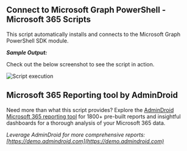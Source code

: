 ﻿## Connect to Microsoft Graph PowerShell - Microsoft 365 Scripts
This script automatically installs and connects to the Microsoft Graph PowerShell SDK module.

***Sample Output:***

Check out the below screenshot to see the script in action. 

![Script execution]( https://m365scripts.com/wp-content/uploads/2022/04/Connect-MgGraph.png)

## Microsoft 365 Reporting tool by AdminDroid
Need more than what this script provides? Explore the [AdminDroid Microsoft 365 reporting tool](https://admindroid.com/?src=GitHub) for 1800+ pre-built reports and insightful dashboards for a thorough analysis of your Microsoft 365 data.

*Leverage AdminDroid for more comprehensive reports: [https://demo.admindroid.com](https://demo.admindroid.com)*

